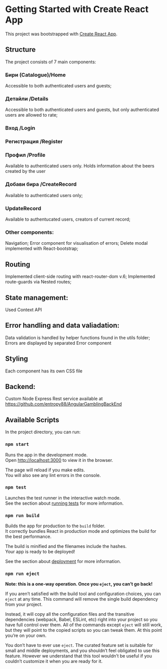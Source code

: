 # Getting Started with Create React App

This project was bootstrapped with [Create React App](https://github.com/facebook/create-react-app).

## Structure
The project consists of 7 main components:
### Бири (Catalogue)/Home
Accessible to both authenticated users and guests;
### Детайли /Details
Accessible to both authenticated users and guests, but only authenticated users are allowed to rate;
### Вход /Login
### Регистрация /Register
### Профил /Profile
Available to authenticated users only. Holds information about the beers created by the user
### Добави бира /CreateRecord
Available to authenticated users only;
### UpdateRecord
Available to authentucated users, creators of current record;
### Other components:
Navigation;
Error component for visualisation of errors;
Delete modal implemented with React-bootstrap;

## Routing
Implemented client-side routing with react-router-dom v.6;
Implemented route-guards via Nested routes;

## State management:
Used Context API

## Error handling and data valiadation:
Data validation is handled by helper functions found in the utils folder;
Errors are displayed by separated Error component

## Styling
Each component has its own CSS file


## Backend:
Custom Node Express Rest service available at https://github.com/entropy88/AngularGamblingBackEnd

## Available Scripts

In the project directory, you can run:

### `npm start`

Runs the app in the development mode.\
Open [http://localhost:3000](http://localhost:3000) to view it in the browser.

The page will reload if you make edits.\
You will also see any lint errors in the console.

### `npm test`

Launches the test runner in the interactive watch mode.\
See the section about [running tests](https://facebook.github.io/create-react-app/docs/running-tests) for more information.

### `npm run build`

Builds the app for production to the `build` folder.\
It correctly bundles React in production mode and optimizes the build for the best performance.

The build is minified and the filenames include the hashes.\
Your app is ready to be deployed!

See the section about [deployment](https://facebook.github.io/create-react-app/docs/deployment) for more information.

### `npm run eject`

**Note: this is a one-way operation. Once you `eject`, you can’t go back!**

If you aren’t satisfied with the build tool and configuration choices, you can `eject` at any time. This command will remove the single build dependency from your project.

Instead, it will copy all the configuration files and the transitive dependencies (webpack, Babel, ESLint, etc) right into your project so you have full control over them. All of the commands except `eject` will still work, but they will point to the copied scripts so you can tweak them. At this point you’re on your own.

You don’t have to ever use `eject`. The curated feature set is suitable for small and middle deployments, and you shouldn’t feel obligated to use this feature. However we understand that this tool wouldn’t be useful if you couldn’t customize it when you are ready for it.

